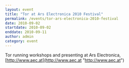 ```yaml
---
layout: event
title: "Tor at Ars Electronica 2010 Festival"
permalink: /events/tor-ars-electronica-2010-festival
date: 2010-09-02
startdate: 2010-09-02
enddate: 2010-09-11
author: admin
category: event
---
```


Tor running workshops and presenting at Ars Electronica, [http://www.aec.at](http://www.aec.at "http://www.aec.at")

